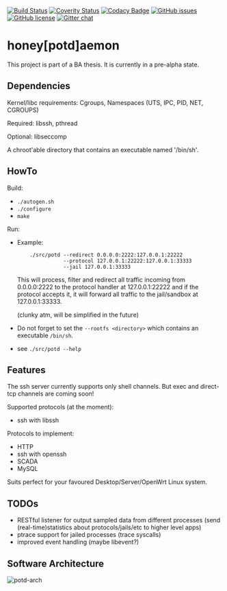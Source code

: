 [![Build Status](https://travis-ci.org/lnslbrty/potd.svg?branch=master)](https://travis-ci.org/lnslbrty/potd)
[![Coverity Status](https://scan.coverity.com/projects/16232/badge.svg?flat=1)](https://scan.coverity.com/projects/16232)
[![Codacy Badge](https://api.codacy.com/project/badge/Grade/8ee6023b774f4f31b58f13aeb28a4bc1)](https://www.codacy.com/app/lnslbrty/potd?utm_source=github.com&amp;utm_medium=referral&amp;utm_content=lnslbrty/potd&amp;utm_campaign=Badge_Grade)
[![GitHub issues](https://img.shields.io/github/issues/lnslbrty/potd.svg)](https://github.com/lnslbrty/potd/issues)
[![GitHub license](https://img.shields.io/github/license/lnslbrty/potd.svg)](https://github.com/lnslbrty/potd/blob/master/COPYING)
[![Gitter chat](https://badges.gitter.im/honeypotdaemon/Lobby.png)](https://gitter.im/honeypotdaemon/Lobby)

# honey[potd]aemon

This project is part of a BA thesis. It is currently in a pre-alpha state.

## Dependencies

Kernel/libc requirements: Cgroups, Namespaces (UTS, IPC, PID, NET, CGROUPS)

Required: libssh, pthread

Optional: libseccomp

A chroot'able directory that contains an executable named '/bin/sh'.

## HowTo

Build:
  - `./autogen.sh`
  - `./configure`
  - `make`

Run:
  - Example:
    ```
        ./src/potd --redirect 0.0.0.0:2222:127.0.0.1:22222
                   --protocol 127.0.0.1:22222:127.0.0.1:33333
                   --jail 127.0.0.1:33333
    ```

    This will process, filter and redirect all traffic incoming from 0.0.0.0:2222 to the
    protocol handler at 127.0.0.1:22222 and if the protocol accepts it, it will forward
    all traffic to the jail/sandbox at 127.0.0.1:33333.
    
    (clunky atm, will be simplified in the future)
  - Do not forget to set the `--rootfs <directory>` which contains an executable `/bin/sh`.
  - see `./src/potd --help`

## Features

The ssh server currently supports only shell channels. But exec and direct-tcp channels are coming soon!

Supported protocols (at the moment):
  - ssh with libssh

Protocols to implement:
  - HTTP
  - ssh with openssh
  - SCADA
  - MySQL

Suits perfect for your favoured Desktop/Server/OpenWrt Linux system.

## TODOs

- RESTful listener for output sampled data from different processes
    (send (real-time)statistics about protocols/jails/etc to higher level apps)
- ptrace support for jailed processes (trace syscalls)
- improved event handling (maybe libevent?)

## Software Architecture

![potd-arch](./data/potd-arch.svg)
